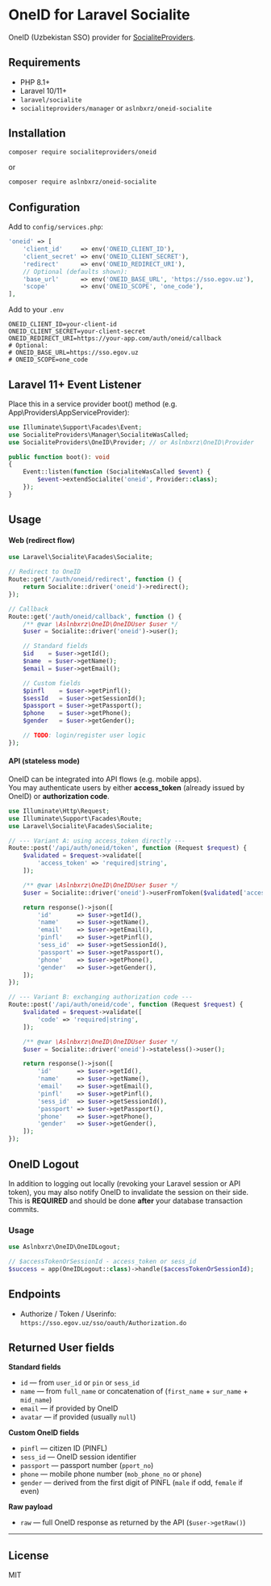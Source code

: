 # OneID for Laravel Socialite

OneID (Uzbekistan SSO) provider for [SocialiteProviders](https://github.com/SocialiteProviders/Providers).

## Requirements

- PHP 8.1+
- Laravel 10/11+
- `laravel/socialite`
- `socialiteproviders/manager` or `aslnbxrz/oneid-socialite`

## Installation

```bash
composer require socialiteproviders/oneid
```

or

```bash
composer require aslnbxrz/oneid-socialite
```

## Configuration

Add to `config/services.php`:

```php
'oneid' => [
    'client_id'     => env('ONEID_CLIENT_ID'),
    'client_secret' => env('ONEID_CLIENT_SECRET'),
    'redirect'      => env('ONEID_REDIRECT_URI'),
    // Optional (defaults shown):
    'base_url'      => env('ONEID_BASE_URL', 'https://sso.egov.uz'),
    'scope'         => env('ONEID_SCOPE', 'one_code'),
],
```

Add to your `.env`

```dotenv
ONEID_CLIENT_ID=your-client-id
ONEID_CLIENT_SECRET=your-client-secret
ONEID_REDIRECT_URI=https://your-app.com/auth/oneid/callback
# Optional:
# ONEID_BASE_URL=https://sso.egov.uz
# ONEID_SCOPE=one_code
```

## Laravel 11+ Event Listener

Place this in a service provider boot() method (e.g. App\Providers\AppServiceProvider):

```php
use Illuminate\Support\Facades\Event;
use SocialiteProviders\Manager\SocialiteWasCalled;
use SocialiteProviders\OneID\Provider; // or Aslnbxrz\OneID\Provider

public function boot(): void
{
    Event::listen(function (SocialiteWasCalled $event) {
        $event->extendSocialite('oneid', Provider::class);
    });
}
```

## Usage

#### Web (redirect flow)

```php
use Laravel\Socialite\Facades\Socialite;

// Redirect to OneID
Route::get('/auth/oneid/redirect', function () {
    return Socialite::driver('oneid')->redirect();
});

// Callback
Route::get('/auth/oneid/callback', function () {
    /** @var \Aslnbxrz\OneID\OneIDUser $user */
    $user = Socialite::driver('oneid')->user();

    // Standard fields
    $id    = $user->getId();
    $name  = $user->getName();
    $email = $user->getEmail();

    // Custom fields
    $pinfl    = $user->getPinfl();
    $sessId   = $user->getSessionId();
    $passport = $user->getPassport();
    $phone    = $user->getPhone();
    $gender   = $user->getGender();

    // TODO: login/register user logic
});
```

#### API (stateless mode)

OneID can be integrated into API flows (e.g. mobile apps).  
You may authenticate users by either **access_token** (already issued by OneID) or **authorization code**.

```php
use Illuminate\Http\Request;
use Illuminate\Support\Facades\Route;
use Laravel\Socialite\Facades\Socialite;

// --- Variant A: using access_token directly ---
Route::post('/api/auth/oneid/token', function (Request $request) {
    $validated = $request->validate([
        'access_token' => 'required|string',
    ]);

    /** @var \Aslnbxrz\OneID\OneIDUser $user */
    $user = Socialite::driver('oneid')->userFromToken($validated['access_token']);

    return response()->json([
        'id'       => $user->getId(),
        'name'     => $user->getName(),
        'email'    => $user->getEmail(),
        'pinfl'    => $user->getPinfl(),
        'sess_id'  => $user->getSessionId(),
        'passport' => $user->getPassport(),
        'phone'    => $user->getPhone(),
        'gender'   => $user->getGender(),
    ]);
});

// --- Variant B: exchanging authorization code ---
Route::post('/api/auth/oneid/code', function (Request $request) {
    $validated = $request->validate([
        'code' => 'required|string',
    ]);

    /** @var \Aslnbxrz\OneID\OneIDUser $user */
    $user = Socialite::driver('oneid')->stateless()->user();

    return response()->json([
        'id'       => $user->getId(),
        'name'     => $user->getName(),
        'email'    => $user->getEmail(),
        'pinfl'    => $user->getPinfl(),
        'sess_id'  => $user->getSessionId(),
        'passport' => $user->getPassport(),
        'phone'    => $user->getPhone(),
        'gender'   => $user->getGender(),
    ]);
});
```

## OneID Logout

In addition to logging out locally (revoking your Laravel session or API token), you may also notify OneID to invalidate
the session on their side. This is **REQUIRED** and should be done **after** your database transaction commits.

### Usage

```php
use Aslnbxrz\OneID\OneIDLogout;

// $accessTokenOrSessionId - access_token or sess_id
$success = app(OneIDLogout::class)->handle($accessTokenOrSessionId);
```

## Endpoints

- Authorize / Token / Userinfo: `https://sso.egov.uz/sso/oauth/Authorization.do`

## Returned User fields

**Standard fields**
- `id` — from `user_id` or `pin` or `sess_id`
- `name` — from `full_name` or concatenation of (`first_name` + `sur_name` + `mid_name`)
- `email` — if provided by OneID
- `avatar` — if provided (usually `null`)

**Custom OneID fields**
- `pinfl` — citizen ID (PINFL)
- `sess_id` — OneID session identifier
- `passport` — passport number (`pport_no`)
- `phone` — mobile phone number (`mob_phone_no` or `phone`)
- `gender` — derived from the first digit of PINFL (`male` if odd, `female` if even)

**Raw payload**
- `raw` — full OneID response as returned by the API (`$user->getRaw()`)

---

## License

MIT
